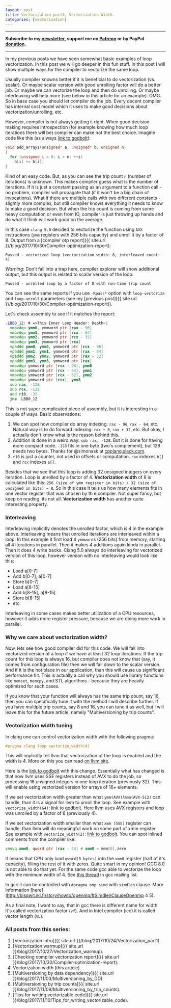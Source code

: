 ```yaml
---
layout: post
title: Vectorization part4. Vectorization Width.
categories: [vectorization]
---
```


------
**Subscribe to my [newsletter](https://products.easyperf.net/newsletter), support me on [Patreon](https://www.patreon.com/dendibakh) or by PayPal [donation](https://www.paypal.com/cgi-bin/webscr?cmd=_donations&business=TBM3NW8TKTT34&currency_code=USD&source=url).**

------

In my previous posts we have seen somewhat basic examples of loop vectorization. In this post we will go deeper in this fun stuff. In this post I will show multiple ways for the compiler to vectorize the same loop.

Usually compiler knowns better if it is beneficial to do vectorization (vs. scalar). Or maybe scalar version with good unrolling factor will do a better job. Or maybe we can vectorize the loop and then do unrolling. Or maybe interleaving will help more (see below in this article for an example). OMG. So in base case you should let compiler do the job. Every decent compiler has internal cost model which it uses to make good decisions about vectorization/unrolling, etc.

However, compiler is not always getting it right. When good decision making requires introspection (for example knowing how much loop iterations there will be) compiler can make not the best choice. Imagine code like this (as always [link to godbolt](https://godbolt.org/#g:!((g:!((g:!((h:codeEditor,i:(j:1,source:'void+add_arrays(unsigned*+a,+unsigned*+b,+unsigned+n)%0A%7B%0A++++for+(unsigned+i+%3D+0%3B+i+%3C+n%3B+%2B%2Bi)+%0A%09%09a%5Bi%5D+%2B%3D+b%5Bi%5D%3B%0A%7D%09'),l:'5',n:'0',o:'C%2B%2B+source+%231',t:'0')),header:(),k:33.333333333333336,l:'4',m:100,n:'0',o:'',s:0,t:'0'),(g:!((h:compiler,i:(compiler:clang500,filters:(b:'1',binary:'1',commentOnly:'0',demangle:'0',directives:'0',execute:'1',intel:'0',trim:'0'),libs:!(),options:'-O3+-march%3Dcore-avx2',source:1),l:'5',n:'0',o:'x86-64+clang+5.0.0+(Editor+%231,+Compiler+%231)',t:'0')),k:33.333333333333336,l:'4',n:'0',o:'',s:0,t:'0'),(g:!((h:opt,i:(compilerName:'x86-64+clang+5.0.0',editorid:1,j:1,source:'%23include+%3Ccstddef%3E%0A%0Avoid+add_arrays(unsigned*+a,+unsigned*+b,+unsigned+n)%0A%7B%0A++++for+(unsigned+i+%3D+0%3B+i+%3C+n%3B+%2B%2Bi)+%0A%09%09a%5Bi%5D+%2B%3D+b%5Bi%5D%3B%0A%7D%09'),l:'5',n:'0',o:'x86-64+clang+5.0.0+Opt+Viewer+(Editor+%231,+Compiler+%231)',t:'0')),k:33.33333333333333,l:'4',n:'0',o:'',s:0,t:'0')),l:'2',n:'0',o:'',t:'0')),version:4)):
```cpp
void add_arrays(unsigned* a, unsigned* b, unsigned n)
{
  for (unsigned i = 0; i < n; ++i) 
    a[i] += b[i];
}
```

Kind of an easy code. But, as you can see the trip count `n` (number of iterations) is unknown. This makes compiler guess what is the number of iterations. If it is just a constant passing as an argument to a function call - no problem, compiler will propagate that (if it won't be a big chain of invocations). What if there are multiple calls with two different constants - slightly more complex, but still compiler knows everything it needs to know to make a good decision. But when the trip count is coming from some heavy computation or even from IO, compiler is just throwing up hands and do what it think will work good on the average.

In this case `clang 5.0` decided to vectorize the function using `AVX` instructions (`ymm` registers with 256 bits capacity) and unroll it by a factor of 8. Output from a [compiler otp report]({{ site.url }}/blog/2017/10/30/Compiler-optimization-report):
```
Passed - vectorized loop (vectorization width: 8, interleaved count: 4)
```
*Warning*: Don't fall into a trap here, compiler explorer will show additional output, but this output is related to scalar version of the loop:
```
Passed - unrolled loop by a factor of 8 with run-time trip count
```

You can see the same reports if you use `-Rpass*` option with `loop-vectorize` and `loop-unroll` parameters (see my [previous post]({{ site.url }}/blog/2017/10/30/Compiler-optimization-report)).

Let's check assembly to see if it matches the report:
```asm
.LBB0_12: # =>This Inner Loop Header: Depth=1
  vmovdqu ymm0, ymmword ptr [rax - 96]
  vmovdqu ymm1, ymmword ptr [rcx - 64]
  vmovdqu ymm2, ymmword ptr [rcx - 32]
  vmovdqu ymm3, ymmword ptr [rcx]
  vpaddd ymm0, ymm0, ymmword ptr [rcx - 96]
  vpaddd ymm1, ymm1, ymmword ptr [rax - 64]
  vpaddd ymm2, ymm2, ymmword ptr [rax - 32]
  vpaddd ymm3, ymm3, ymmword ptr [rax]
  vmovdqu ymmword ptr [rcx - 96], ymm0
  vmovdqu ymmword ptr [rcx - 64], ymm1
  vmovdqu ymmword ptr [rcx - 32], ymm2
  vmovdqu ymmword ptr [rcx], ymm3
  sub rax, -128
  sub rcx, -128
  add r10, -32
  jne .LBB0_12
```
This is not super complicated piece of assembly, but it is interesting in a couple of ways. 
Basic observations:
1. We can spot how compiler do array indexing: `rax - 96`, `rax - 64`, etc. Natural way is to do forward indexing: `rax + 0`, `rax + 32`, etc. But okay, I actually don't know what is the reason behind this.
2. Addition is done in a weird way: `sub rax, -128`. But it is done for having more compact code. `-128` fits in one byte (two's complement), but 128 needs two bytes. Thanks for @simonask at [cpplang.slack.com](https://cpplang.slack.com).
3. `r10` is just a counter, not used in offsets or computation. `rax` indexes `b[]` and `rcx` indexes `a[]`.

Besides that we see that this loop is adding 32 unsigned integers on every iteration. Loop is unrolled by a factor of 4. **Vectorization width** of 8 is calculated like this: `256 (size of ymm register in bits) / 32 (size of unsigned in bits) = 8`. So in this case it tells us how many elements fits in one vector register that was chosen by th e compiler. Not super fancy, but keep on reading, its not all. **Vectorization width** has another quite interesting property.

### Interleaving

Interleaving implicitly denotes the unrolled factor, which is 4 in the example above. Interleaving means that unrolled iterations are interleaved within a loop. In this example it first load 4 `ymmword`s (256 bits) from memory, starting all 4 iterations in parallel. Then it makes 4 additions again kinda in parallel. Then it does 4 write backs. Clang 5.0 always do interleaving for vectorized version of this loop, however version with no interleaving would look like this:
- Load a[0-7]
- Add b[0-7], a[0-7]
- Store b[0-7]
- Load a[8-15]
- Add b[8-15], a[8-15]
- Store b[8-15]
- etc.

Interleaving in some cases makes better utilization of a CPU resources, however it adds more register pressure, because we are doing more work in parallel.

### Why we care about vectorization width?

Now, lets see how good compiler did for this code. We will fall into vectorized version of a loop if we have at least 32 loop iterations. If the trip count for this loop is always 16, but compiler does not know that (say, it comes from configuration file) then we will fall down to the scalar version. And if it is the hot place in our application, than this will cause us significant performance hit. This is actually a call why you should use library functions like `memset`, `memcpy`, and STL algorithms - because they are heavily optimized for such cases.

If you know that your function will always has the same trip count, say 16, then you can specifically tune it with the method I will describe further. If you have multiple trip counts, say 8 and 16, you can tune it as well, but I will leave this for the future article, namely "Multiversioning by trip counts".

### Vectorization width tuning

In clang one can control vectorization width with the following pragma:
```cpp
#pragma clang loop vectorize_width(4)
```
This will implicitly tell llvm that vectorization of the loop is enabled and the width is 4. More on this you can read [on llvm site](https://llvm.org/docs/Vectorizers.html#pragma-loop-hint-directives). 

Here is the [link to godbolt](https://godbolt.org/#g:!((g:!((g:!((h:codeEditor,i:(j:1,source:'void+add_arrays(unsigned*+a,+unsigned*+b,+unsigned+n)%0A%7B%0A%09%23pragma+clang+loop+vectorize_width(4)%0A++++for+(unsigned+i+%3D+0%3B+i+%3C+n%3B+%2B%2Bi)+%0A%09%09a%5Bi%5D+%2B%3D+b%5Bi%5D%3B%0A%7D%09'),l:'5',n:'0',o:'C%2B%2B+source+%231',t:'0')),header:(),k:33.333333333333336,l:'4',m:100,n:'0',o:'',s:0,t:'0'),(g:!((h:compiler,i:(compiler:clang500,filters:(b:'1',binary:'1',commentOnly:'0',demangle:'0',directives:'0',execute:'1',intel:'0',trim:'0'),libs:!(),options:'-O3+-march%3Dcore-avx2',source:1),l:'5',n:'0',o:'x86-64+clang+5.0.0+(Editor+%231,+Compiler+%231)',t:'0')),k:33.333333333333336,l:'4',n:'0',o:'',s:0,t:'0'),(g:!((h:opt,i:(compilerName:'x86-64+clang+5.0.0',editorid:1,j:1,source:'%23include+%3Ccstddef%3E%0A%0Avoid+add_arrays(unsigned*+a,+unsigned*+b,+unsigned+n)%0A%7B%0A++++for+(unsigned+i+%3D+0%3B+i+%3C+n%3B+%2B%2Bi)+%0A%09%09a%5Bi%5D+%2B%3D+b%5Bi%5D%3B%0A%7D%09'),l:'5',n:'0',o:'x86-64+clang+5.0.0+Opt+Viewer+(Editor+%231,+Compiler+%231)',t:'0')),k:33.33333333333333,l:'4',n:'0',o:'',s:0,t:'0')),l:'2',n:'0',o:'',t:'0')),version:4) with this change. Essentially what has changed is that now llvm uses SSE registers instead of AVX to do the job, so processing 16 unsigned integers in one loop iteration (previously 32). This will enable using vectorized version for arrays of 16+ elements.

If we set vectorization width greater than what `ymm(AVX)`/`zmm(AVX-512)` can handle, than it is a signal for llvm to unroll the loop. See example with `vectorize_width(64)`: [link to godbolt](https://godbolt.org/#g:!((g:!((g:!((h:codeEditor,i:(j:1,source:'void+add_arrays(unsigned*+a,+unsigned*+b,+unsigned+n)%0A%7B%0A%09%23pragma+clang+loop+vectorize_width(64)%0A++++for+(unsigned+i+%3D+0%3B+i+%3C+n%3B+%2B%2Bi)+%0A%09%09a%5Bi%5D+%2B%3D+b%5Bi%5D%3B%0A%7D%09'),l:'5',n:'0',o:'C%2B%2B+source+%231',t:'0')),header:(),k:33.333333333333336,l:'4',m:100,n:'0',o:'',s:0,t:'0'),(g:!((h:compiler,i:(compiler:clang500,filters:(b:'1',binary:'1',commentOnly:'0',demangle:'0',directives:'0',execute:'1',intel:'0',trim:'0'),libs:!(),options:'-O3+-march%3Dcore-avx2',source:1),l:'5',n:'0',o:'x86-64+clang+5.0.0+(Editor+%231,+Compiler+%231)',t:'0')),k:33.333333333333336,l:'4',n:'0',o:'',s:0,t:'0'),(g:!((h:opt,i:(compilerName:'x86-64+clang+5.0.0',editorid:1,j:1,source:'%23include+%3Ccstddef%3E%0A%0Avoid+add_arrays(unsigned*+a,+unsigned*+b,+unsigned+n)%0A%7B%0A++++for+(unsigned+i+%3D+0%3B+i+%3C+n%3B+%2B%2Bi)+%0A%09%09a%5Bi%5D+%2B%3D+b%5Bi%5D%3B%0A%7D%09'),l:'5',n:'0',o:'x86-64+clang+5.0.0+Opt+Viewer+(Editor+%231,+Compiler+%231)',t:'0')),k:33.33333333333333,l:'4',n:'0',o:'',s:0,t:'0')),l:'2',n:'0',o:'',t:'0')),version:4). Here llvm uses AVX registers and loop was unrolled by a factor of 8 (previously 4).

If we set vectorization width smaller than what `xmm (SSE)` register can handle, than llvm will do meaningful work on some part of xmm register. See example with `vectorize_width(2)`: [link to godbolt](https://godbolt.org/#g:!((g:!((g:!((h:codeEditor,i:(j:1,source:'void+add_arrays(unsigned*+a,+unsigned*+b,+unsigned+n)%0A%7B%0A%09%23pragma+clang+loop+vectorize_width(2)%0A++++for+(unsigned+i+%3D+0%3B+i+%3C+n%3B+%2B%2Bi)+%0A%09%09a%5Bi%5D+%2B%3D+b%5Bi%5D%3B%0A%7D%09'),l:'5',n:'0',o:'C%2B%2B+source+%231',t:'0')),header:(),k:33.333333333333336,l:'4',m:100,n:'0',o:'',s:0,t:'0'),(g:!((h:compiler,i:(compiler:clang500,filters:(b:'1',binary:'1',commentOnly:'0',demangle:'0',directives:'0',execute:'1',intel:'0',trim:'0'),libs:!(),options:'-O3+-march%3Dcore-avx2',source:1),l:'5',n:'0',o:'x86-64+clang+5.0.0+(Editor+%231,+Compiler+%231)',t:'0')),k:33.333333333333336,l:'4',n:'0',o:'',s:0,t:'0'),(g:!((h:opt,i:(compilerName:'x86-64+clang+5.0.0',editorid:1,j:1,source:'%23include+%3Ccstddef%3E%0A%0Avoid+add_arrays(unsigned*+a,+unsigned*+b,+unsigned+n)%0A%7B%0A++++for+(unsigned+i+%3D+0%3B+i+%3C+n%3B+%2B%2Bi)+%0A%09%09a%5Bi%5D+%2B%3D+b%5Bi%5D%3B%0A%7D%09'),l:'5',n:'0',o:'x86-64+clang+5.0.0+Opt+Viewer+(Editor+%231,+Compiler+%231)',t:'0')),k:33.33333333333333,l:'4',n:'0',o:'',s:0,t:'0')),l:'2',n:'0',o:'',t:'0')),version:4). You can spot inlined comments from the compiler like:
```asm
vmovq xmm0, qword ptr [rax - 24] # xmm0 = mem[0],zero
```
It means that CPU only load `qword(8 bytes)` into the `xmm0` register (half of it's capacity), filling the rest of it with zeros. Quite smart in my opinion! GCC 8.0 is not able to do that yet. For the same code gcc able to vectorize the loop with the minimum width of 4. See [this thread](https://gcc.gnu.org/ml/gcc/2017-10/msg00174.html) in gcc mailing list.

In gcc it can be controlled with `#pragma omp simd` with `simdlen` clause. More information [here](http://bisqwit.iki.fi/story/howto/openmp/#SimdlenClauseOpenmp 4 5).

As a final note, I want to say, that in gcc there is different name for width. It's called vectorization factor (`vf`). And in Intel compiler (icc) it is called vector length (`VL`).

### All posts from this series:
1. [Vectorization intro]({{ site.url }}/blog/2017/10/24/Vectorization_part1).
2. [Vectorization warmup]({{ site.url }}/blog/2017/10/27/Vectorization_warmup).
3. [Checking compiler vectorization report]({{ site.url }}/blog/2017/10/30/Compiler-optimization-report).
4. Vectorization width (this article).
5. [Multiversioning by data dependency]({{ site.url }}/blog/2017/11/03/Multiversioning_by_DD).
6. [Multiversioning by trip counts]({{ site.url }}/blog/2017/11/09/Multiversioning_by_trip_counts).
7. [Tips for writing vectorizable code]({{ site.url }}/blog/2017/11/10/Tips_for_writing_vectorizable_code).
